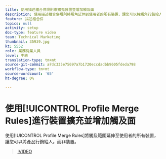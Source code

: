 ```yaml
---
title: 使用描述檔合併規則來擴充裝置並增加觸及面
description: 使用描述檔合併規則將觸角延伸到使用者的所有裝置，讓您可以將觸角行銷給人，而非裝置。
feature: 描述檔合併
topics: null
activity: setup
doc-type: feature video
team: Technical Marketing
thumbnail: 35939.jpg
kt: 5552
role: 業務從業人員
level: 中級
translation-type: tm+mt
source-git-commit: a7dc335e75697a7b1720eccdadbb9605fdeda798
workflow-type: tm+mt
source-wordcount: '65'
ht-degree: 0%

---
```



# 使用[!UICONTROL Profile Merge Rules]進行裝置擴充並增加觸及面

使用[!UICONTROL Profile Merge Rules]將觸及範圍延伸至使用者的所有裝置，讓您可以將產品行銷給人，而非裝置。

>[!VIDEO](https://video.tv.adobe.com/v/35939/?quality=12&learn=on)

